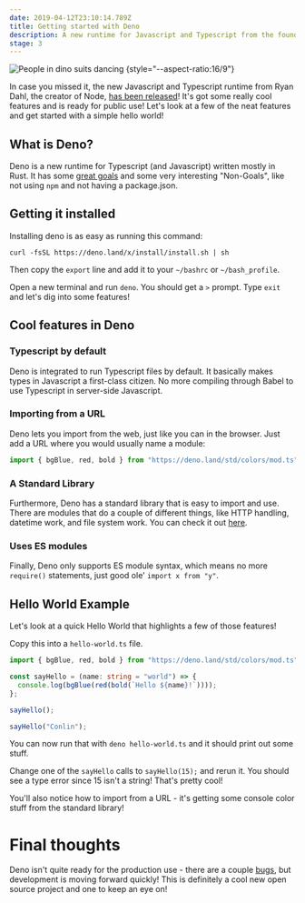 ```yaml
---
date: 2019-04-12T23:10:14.789Z
title: Getting started with Deno
description: A new runtime for Javascript and Typescript from the founder of Node
stage: 3
---
```


![People in dino suits dancing](https://media.giphy.com/media/3rgXBvnbXtxwaWmhr2/giphy.gif) {style="--aspect-ratio:16/9"}

In case you missed it, the new Javascript and Typescript runtime from Ryan Dahl,
the creator of Node, [has been released](https://deno.land/)! It's got some
really cool features and is ready for public use! Let's look at a few of the
neat features and get started with a simple hello world!

## What is Deno?

Deno is a new runtime for Typescript (and Javascript) written mostly in Rust. It
has some [great goals](https://deno.land/manual.html#goals) and some very
interesting "Non-Goals", like not using `npm` and not having a package.json.

## Getting it installed

Installing deno is as easy as running this command:

`curl -fsSL https://deno.land/x/install/install.sh | sh`

Then copy the `export` line and add it to your `~/bashrc` or `~/bash_profile`.

Open a new terminal and run `deno`. You should get a `>` prompt. Type `exit` and
let's dig into some features!

## Cool features in Deno

### Typescript by default

Deno is integrated to run Typescript files by default. It basically makes types
in Javascript a first-class citizen. No more compiling through Babel to use
Typescript in server-side Javascript.

### Importing from a URL

Deno lets you import from the web, just like you can in the browser. Just add a
URL where you would usually name a module:

```ts
import { bgBlue, red, bold } from "https://deno.land/std/colors/mod.ts";
```

### A Standard Library

Furthermore, Deno has a standard library that is easy to import and use. There
are modules that do a couple of different things, like HTTP handling, datetime
work, and file system work. You can check it out
[here](https://github.com/denoland/deno_std).

### Uses ES modules

Finally, Deno only supports ES module syntax, which means no more `require()`
statements, just good ole' `import x from "y"`.

## Hello World Example

Let's look at a quick Hello World that highlights a few of those features!

Copy this into a `hello-world.ts` file.

```ts
import { bgBlue, red, bold } from "https://deno.land/std/colors/mod.ts";

const sayHello = (name: string = "world") => {
  console.log(bgBlue(red(bold(`Hello ${name}!`))));
};

sayHello();

sayHello("Conlin");
```

You can now run that with `deno hello-world.ts` and it should print out some
stuff.

Change one of the `sayHello` calls to `sayHello(15);` and rerun it. You should
see a type error since 15 isn't a string! That's pretty cool!

You'll also notice how to import from a URL - it's getting some console color
stuff from the standard library!

# Final thoughts

Deno isn't quite ready for the production use - there are a couple
[bugs](https://deno.land/benchmarks.html#req-per-sec), but development is moving
forward quickly! This is definitely a cool new open source project and one to
keep an eye on!
